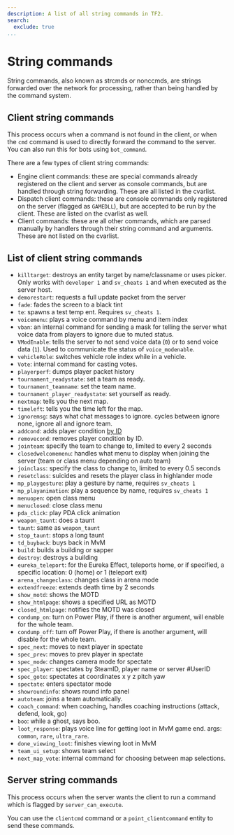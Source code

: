 ```yaml
---
description: A list of all string commands in TF2.
search:
  exclude: true
...
```


# String commands

String commands, also known as strcmds or nonccmds, are strings forwarded over the network for processing, rather than being handled by the command system.

## Client string commands

This process occurs when a command is not found in the client, or when the `cmd` command is used to directly forward the command to the server. You can also run this for bots using `bot_command`.

There are a few types of client string commands:

* Engine client commands: these are special commands already registered on the client and server as console commands, but are handled through string forwarding. These are all listed in the cvarlist.
* Dispatch client commands: these are console commands only registered on the server (flagged as `GAMEDLL`), but are accepted to be run by the client. These are listed on the cvarlist as well.
* Client commands: these are all other commands, which are parsed manually by handlers through their string command and arguments. These are not listed on the cvarlist.

## List of client string commands

* `killtarget`: destroys an entity target by name/classname or uses picker. Only works with `developer 1` and `sv_cheats 1` and when executed as the server host.
* `demorestart`: requests a full update packet from the server
* `fade`: fades the screen to a black tint
* `te`: spawns a test temp ent. Requires `sv_cheats 1`.
* `voicemenu`: plays a voice command by menu and item index
* `vban`: an internal command for sending a mask for telling the server what voice data from players to ignore due to muted status.
* `VModEnable`: tells the server to not send voice data (`0`) or to send voice data (`1`). Used to communicate the status of `voice_modenable`.
* `vehicleRole`: switches vehicle role index while in a vehicle.
* `Vote`: internal command for casting votes.
* `playerperf`: dumps player packet history
* `tournament_readystate`: set a team as ready.
* `tournament_teamname`: set the team name.
* `tournament_player_readystate`: set yourself as ready.
* `nextmap`: tells you the next map.
* `timeleft`: tells you the time left for the map.
* `ignoremsg`: says what chat messages to ignore. cycles between ignore none, ignore all and ignore team.
* `addcond`: adds player condition [by ID](https://wiki.teamfortress.com/wiki/Cheats#addcond)
* `removecond`: removes player condition by ID.
* `jointeam`: specify the team to change to, limited to every 2 seconds
* `closedwelcomemenu`: handles what menu to display when joining the server (team or class menu depending on auto team) 
* `joinclass`: specify the class to change to, limited to every 0.5 seconds
* `resetclass`: suicides and resets the player class in highlander mode
* `mp_playgesture`: play a gesture by name, requires `sv_cheats 1`
* `mp_playanimation`: play a sequence by name, requires `sv_cheats 1`
* `menuopen`: open class menu
* `menuclosed`: close class menu
* `pda_click`: play PDA click animation
* `weapon_taunt`: does a taunt
* `taunt`: same as `weapon_taunt`
* `stop_taunt`: stops a long taunt
* `td_buyback`: buys back in MvM
* `build`: builds a building or sapper
* `destroy`: destroys a building
* `eureka_teleport`: for the Eureka Effect, teleports home, or if specified, a specific location: 0 (home) or 1 (teleport exit)
* `arena_changeclass`: changes class in arena mode
* `extendfreeze`: extends death time by 2 seconds
* `show_motd`: shows the MOTD
* `show_htmlpage`: shows a specified URL as MOTD
* `closed_htmlpage`: notifies the MOTD was closed
* `condump_on`: turn on Power Play, if there is another argument, will enable for the whole team.
* `condump_off`: turn off Power Play, if there is another argument, will disable for the whole team.
* `spec_next`: moves to next player in spectate
* `spec_prev`: moves to prev player in spectate
* `spec_mode`: changes camera mode for spectate
* `spec_player`: spectates by SteamID, player name or server #UserID
* `spec_goto`: spectates at coordinates x y z pitch yaw
* `spectate`: enters spectator mode
* `showroundinfo`: shows round info panel
* `autoteam`: joins a team automatically.
* `coach_command`: when coaching, handles coaching instructions (attack, defend, look, go)
* `boo`: while a ghost, says boo.
* `loot_response`: plays voice line for getting loot in MvM game end. args: `common`, `rare`, `ultra_rare`.
* `done_viewing_loot`: finishes viewing loot in MvM
* `team_ui_setup`: shows team select
* `next_map_vote`: internal command for choosing between map selections.

## Server string commands

This process occurs when the server wants the client to run a command which is flagged by `server_can_execute`.

You can use the `clientcmd` command or a `point_clientcommand` entity to send these commands.